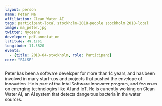```yaml
---
layout: person
name: Peter Ma
affiliation: Clean Water AI
tags: participant-local stockholm-2018-people stockholm-2018-local
image: ma_peter.jpg
twitter: Nyceane
developer: pdf-annotation
latitude: 48.1351
longitude: 11.5820
events:
  - {title: 2018-04-stockholm, role: Participant}
core: "FALSE"
---
```

Peter has been a software developer for more than 14 years, and has been involved in many start-ups and projects that pushed the envelope of innovation. He is part of the Intel Software Innovator program, and focusses on emerging technologies like AI and IoT. He is currently working on Clean Water AI, an AI system that detects dangerous bacteria in the water sources.